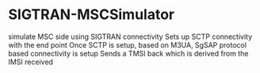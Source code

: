 # SIGTRAN-MSCSimulator
simulate MSC side using SIGTRAN connectivity
Sets up SCTP connectivity with the end point 
Once SCTP is setup, based on M3UA, SgSAP protocol based connectivity is setup
Sends a TMSI back which is derived from the IMSI received
